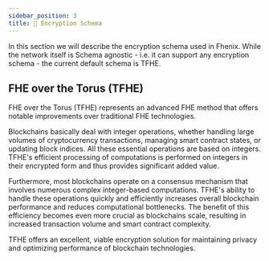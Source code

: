 ```yaml
---
sidebar_position: 3
title: 🔐 Encryption Schema
---
```


In this section we will describe the encryption schema used in Fhenix. While the network itself is Schema agnostic - i.e. it can support any encryption schema - the current default schema is TFHE.

## FHE over the Torus (TFHE)

FHE over the Torus (TFHE) represents an advanced FHE method that offers notable improvements over traditional FHE technologies.

Blockchains basically deal with integer operations, whether handling large volumes of cryptocurrency transactions, managing smart contract states, or updating block indices. All these essential operations are based on integers. TFHE's efficient processing of computations is performed on integers in their encrypted form and thus provides significant added value.

Furthermore, most blockchains operate on a consensus mechanism that involves numerous complex integer-based computations. TFHE's ability to handle these operations quickly and efficiently increases overall blockchain performance and reduces computational bottlenecks. The benefit of this efficiency becomes even more crucial as blockchains scale, resulting in increased transaction volume and smart contract complexity.

TFHE offers an excellent, viable encryption solution for maintaining privacy and optimizing performance of blockchain technologies.
